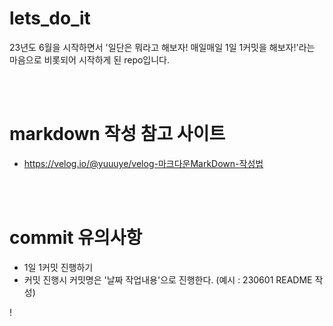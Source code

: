 # lets_do_it

23년도 6월을 시작하면서 '일단은 뭐라고 해보자! 매일매일 1일 1커밋을 해보자!'라는 마음으로 비롯되어 시작하게 된 repo입니다.

<br><br>

# markdown 작성 참고 사이트

- https://velog.io/@yuuuye/velog-마크다운MarkDown-작성법

<br><br>

# commit 유의사항

- 1일 1커밋 진행하기
- 커밋 진행시 커밋명은 '날짜 작업내용'으로 진행한다. (예시 : 230601 README 작성)


!